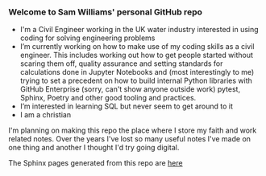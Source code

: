 ### Welcome to Sam Williams' personal GitHub repo

- I'm a Civil Engineer working in the UK water industry interested in using coding for solving engineering problems
- I’m currently working on how to make use of my coding skills as a civil engineer. This includes working out how to get people started without scaring them off, quality assurance and setting standards for calculations done in Jupyter Notebooks and (most interestingly to me) trying to set a precedent on how to build internal Python libraries with GitHub Enterprise (sorry, can't show anyone outside work) pytest, Sphinx, Poetry and other good tooling and practices.
- I’m interested in learning SQL but never seem to get around to it
- I am a christian

I'm planning on making this repo the place where I store my faith and work related notes. Over the years I've lost so many useful notes I've made on one thing and another I thought I'd try going digital.  

The Sphinx pages generated from this repo are [here](https://samjameswilliams.github.io/samjameswilliams/)
